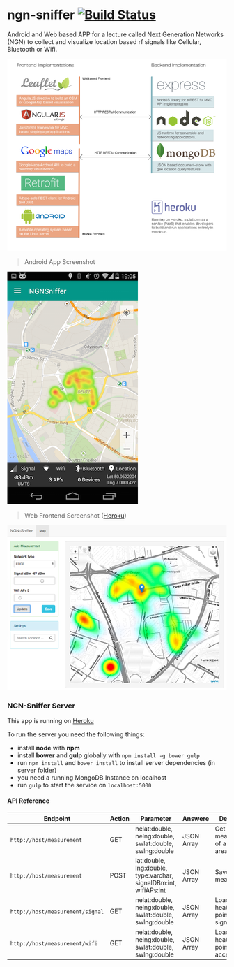 # ngn-sniffer [![Build Status](https://travis-ci.org/stetro/ngn-sniffer.svg)](https://travis-ci.org/stetro/ngn-sniffer)
Android and Web based APP for a lecture called Next Generation Networks (NGN) to collect and visualize location based rf signals like Cellular, Bluetooth or Wifi.

![Implemented Stack](img/stack.png)

> Android App Screenshot

![Android App Screenshot](img/mobile.png)

> Web Frontend Screenshot ([Heroku](http://ngn.herokuapp.com/))

![Web Frontend Screenshot](img/web.png)

### NGN-Sniffer Server

This app is running on [Heroku](http://ngn.herokuapp.com/)

To run the server you need the following things:

* install __node__ with __npm__
* install __bower__ and __gulp__ globally with `npm install -g bower gulp`
* run `npm install` and `bower install` to install server dependencies (in server folder) 
* you need a running MongoDB Instance on localhost
* run `gulp` to start the service on `localhost:5000`

 
#### API Reference

| Endpoint | Action | Parameter | Answere | Description | 
|----------|--------|-----------|---------|-------------|
| `http://host/measurement` | GET | nelat:double, nelng:double, swlat:double, swlng:double | JSON Array | Get measurements of a certain area |
| `http://host/measurement` | POST | lat:double, lng:double, type:varchar, signalDBm:int, wifiAPs:int | JSON Array | Save measurement |
| `http://host/measurement/signal` | GET | nelat:double, nelng:double, swlat:double, swlng:double | JSON Array | Load weighted heatmap points for signal strength |
| `http://host/measurement/wifi` | GET | nelat:double, nelng:double, swlat:double, swlng:double | JSON Array | Load weighted heatmap points for wifi access points |


